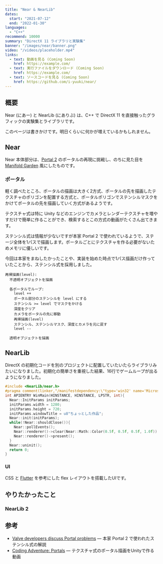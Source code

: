 ```yaml
---
title: "Near & NearLib"
dates:
  start: "2021-07-12"
  end: "2022-01-30"
languages:
  - "C++"
recommend: 10000
summary: "DirectX 11 ライブラリと実験集"
banner: "/images/near/banner.png"
video: "/videos/placeholder.mp4"
links:
  - text: 動画を見る (Coming Soon)
    href: https://example.com/
  - text: 実行ファイルをダウンロード (Coming Soon)
    href: https://example.com/
  - text: ソースコードを見る (Coming Soon)
    href: https://github.com/i-yuuki/near/
---
```


## 概要

Near (にあー) と NearLib (にありぶ) は、C++ で DirectX 11 を直接触ったグラフィックの実験集とライブラリです。

このページは書きかけです。明日くらいに何かが増えているかもしれません。

## Near

Near 本体部分は、[Portal 2](https://store.steampowered.com/app/620/Portal_2/) のポータルの再現に挑戦し、のちに見た目を [Manifold Garden](https://manifold.garden/) 風にしたものです。

### ポータル

軽く調べたところ、ポータルの描画は大きく2方式、ポータルの先を描画したテクスチャのポリゴンを配置する方式と、ポータルポリゴンでステンシルマスクをかけてポータルの先を描画していく方式があるようです。

テクスチャ式は特に Unity などのエンジンでカメラとレンダーテクスチャを増やすだけで簡単に作ることができ、検索するとこの方式の動画がたくさん出てきます。

ステンシル式は情報が少ないですが本家 Portal 2 で使われているようで、ステージ全体を1パスで描画します。ポータルごとにテクスチャを作る必要がないためメモリに優しいです。

今回は本家をまねしたかったことや、実装を始めた時点で1パス描画だけ作っていたことから、ステンシル式を採用しました。

```
再帰描画(level):
  不透明オブジェクトを描画

  各ポータルでループ:
    level ++
    ポータル部分のステンシルを level にする
    ステンシル >= level でマスクをかける
    深度をクリア
    カメラをポータルの先に移動
    再帰描画(level)
    ステンシル、ステンシルマスク、深度とカメラを元に戻す
    level --

  透明オブジェクトを描画
```

## NearLib

DirectX の初期化コードを別のプロジェクトに配置していたいたらライブラリみたいになりました。初期化の簡単さを重視した結果、16行でゲームループが出るようになりました。

```cpp
#include <NearLib/near.h>
#pragma comment(linker,"/manifestdependency:\"type='win32' name='Microsoft.Windows.Common-Controls' version='6.0.0.0' processorArchitecture='*' publicKeyToken='6595b64144ccf1df' language='*'\"")
int APIENTRY WinMain(HINSTANCE, HINSTANCE, LPSTR, int){
  Near::InitParams initParams;
  initParams.width = 1280;
  initParams.height = 720;
  initParams.windowTitle = u8"ちょっとした作品";
  Near::init(initParams);
  while(!Near::shouldClose()){
    Near::pollEvents();
    Near::renderer()->clear(Near::Math::Color(0.5f, 0.5f, 0.5f, 1.0f));
    Near::renderer()->present();
  }
  Near::uninit();
  return 0;
}
```

### UI

CSS と [Flutter](https://flutter.dev/) を参考にした flex レイアウトを搭載したUIです。

## やりたかったこと

### NearLib 2

## 参考

- [Valve developers discuss Portal problems](https://www.youtube.com/watch?v=riijspB9DIQ) ― 本家 Portal 2 で使われたステンシル式の解説
- [Coding Adventure: Portals](https://www.youtube.com/watch?v=cWpFZbjtSQg) ― テクスチャ式のポータル描画をUnityで作る動画
